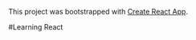 This project was bootstrapped with [Create React App](https://github.com/facebook/create-react-app).

#Learning React
